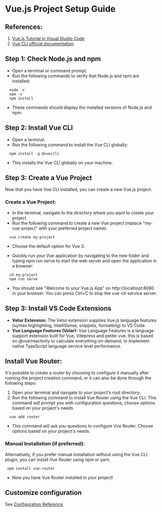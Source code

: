 # Vue.js Project Setup Guide

## References:
1. [Vue.js Tutorial in Visual Studio Code](https://code.visualstudio.com/docs/nodejs/vuejs-tutorial)
2. [Vue CLI official documentation](https://cli.vuejs.org/guide/)

## Step 1: Check Node.js and npm

- Open a terminal or command prompt.
- Run the following commands to verify that Node.js and npm are installed:
```
  node -v
  npm -v
  npm install
```
- These commands should display the installed versions of Node.js and npm.

## Step 2: Install Vue CLI

- Open a terminal.
- Run the following command to install the Vue CLI globally:
```
  npm install -g @vue/cli
```
- This installs the Vue CLI globally on your machine.
## Step 3: Create a Vue Project

Now that you have Vue CLI installed, you can create a new Vue.js project.

### Create a Vue Project:

- In the terminal, navigate to the directory where you want to create your project.
- Run the following command to create a new Vue project (replace "my-vue-project" with your preferred project name):
```
  vue create my-project
```
- Choose the default option for Vue 3.

- Quickly run your Vue application by navigating to the new folder and typing npm run serve to start the web server and open the application in a browser:
```
  cd my-project
  npm run serve
```
- You should see "Welcome to your Vue.js App" on http://localhost:8080 in your browser. You can press Ctrl+C to stop the vue-cli-service server.

## Step 3: Install VS Code Extensions

- **Vetur Extension:**
  The Vetur extension supplies Vue.js language features (syntax highlighting, IntelliSense, snippets, formatting) to VS Code.
- **Vue Language Features (Volar):**
  Vue Language Features is a language support extension built for Vue, Vitepress and petite-vue. this is based on @vue/reactivity to calculate everything on-demand, to implement native TypeScript language service level performance.

## Install Vue Router:
It's possible to create a router by choosing to configure it manually after running the project creation command, or it can also be done through the following steps:

1. Open your terminal and navigate to your project's root directory.
2. Run the following command to install Vue Router using the Vue CLI. This command will prompt you with configuration questions; choose options based on your project's needs.
```
  vue add router 
```
- This command will ask you questions to configure Vue Router. Choose options based on your project's needs.

### Manual Installation (if preferred): 
Alternatively, if you prefer manual installation without using the Vue CLI plugin, you can install Vue Router using npm or yarn.
```
 npm install vue-router
```
- Now you have Vue Router installed in your project!


## Customize configuration
See [Configuration Reference](https://cli.vuejs.org/config/).
